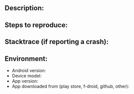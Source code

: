 Description:
------------

Steps to reproduce:
-------------------

Stacktrace (if reporting a crash):
----------------------------------

Environment:
------------
* Android version:
* Device model: 
* App version:
* App downloaded from (play store, f-droid, github, other):
